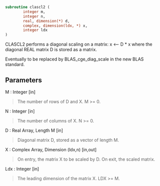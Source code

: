 ```fortran
subroutine clascl2 (
		integer m,
		integer n,
		real, dimension(*) d,
		complex, dimension(ldx, *) x,
		integer ldx
)
```

 CLASCL2 performs a diagonal scaling on a matrix:
   x <-- D * x
 where the diagonal REAL matrix D is stored as a matrix.

 Eventually to be replaced by BLAS_cge_diag_scale in the new BLAS
 standard.

## Parameters
M : Integer [in]
> The number of rows of D and X. M >= 0.

N : Integer [in]
> The number of columns of X. N >= 0.

D : Real Array, Length M [in]
> Diagonal matrix D, stored as a vector of length M.

X : Complex Array, Dimension (ldx,n) [in,out]
> On entry, the matrix X to be scaled by D.
> On exit, the scaled matrix.

Ldx : Integer [in]
> The leading dimension of the matrix X. LDX >= M.

